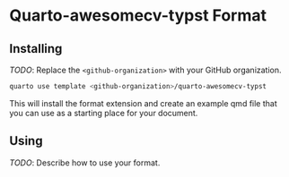 # Quarto-awesomecv-typst Format

## Installing

_TODO_: Replace the `<github-organization>` with your GitHub organization.

```bash
quarto use template <github-organization>/quarto-awesomecv-typst
```

This will install the format extension and create an example qmd file
that you can use as a starting place for your document.

## Using

_TODO_: Describe how to use your format.

